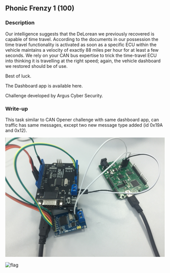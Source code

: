 ## Phonic Frenzy 1 (100)

### Description

Our intelligence suggests that the DeLorean we previously recovered is capable of time travel.
According to the documents in our possession the time travel functionality is activated as soon as a specific ECU within the vehicle maintains a velocity of exactly 88 miles per hour for at least a few seconds. We rely on your CAN bus expertise to trick the time-travel ECU into thinking it is travelling at the right speed; again, the vehicle dashboard we restored should be of use.

Best of luck.

The Dashboard app is available here.

Challenge developed by Argus Cyber Security.

### Write-up

This task similar to CAN Opener challenge with same dashboard app, can traffic has same messages, except two new message type added (id 0x19A and 0x12).

![can](images/back2.jpg)

![flag](images/back1.jpg)

